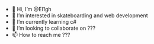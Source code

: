 - 👋 Hi, I’m @El1gh
- 👀 I’m interested in skateboarding and web development
- 🌱 I’m currently learning c#
- 💞️ I’m looking to collaborate on ???
- 📫 How to reach me ???

<!---
El1gh/El1gh is a ✨ special ✨ repository because its `README.md` (this file) appears on your GitHub profile.
You can click the Preview link to take a look at your changes.
--->
